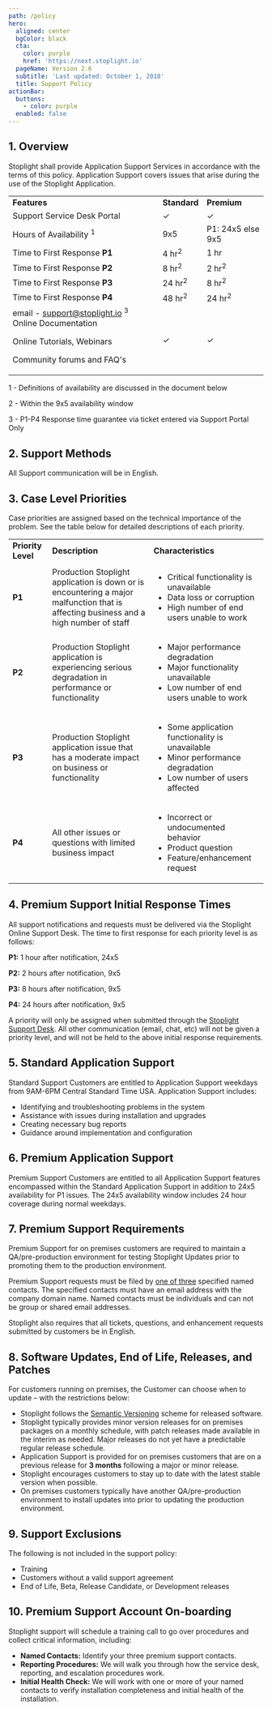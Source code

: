 ```yaml
---
path: /policy
hero:
  aligned: center
  bgColor: black
  cta:
    color: purple
    href: 'https://next.stoplight.io'
  pageName: Version 2.6
  subtitle: 'Last updated: October 1, 2018'
  title: Support Policy
actionBar:
  buttons:
    - color: purple
  enabled: false
---
```

## 1. Overview

Stoplight shall provide Application Support Services in accordance with the terms of this policy. Application Support covers issues that arise during the use of the Stoplight Application.

<table>
  <tr>
   <td><strong>Features</strong>
   </td>
   <td><strong>Standard</strong>
   </td>
   <td><strong>Premium</strong>
   </td>
  </tr>
  <tr>
   <td>Support Service Desk Portal
   </td>
   <td>✓
   </td>
   <td>✓
   </td>
  </tr>
  <tr>
   <td>Hours of Availability <sup>1</sup>
   </td>
   <td>9x5
   </td>
   <td>P1: 24x5 else 9x5
   </td>
  </tr>
  <tr>
   <td>Time to First Response <strong>P1</strong>
   </td>
   <td>4 hr<sup>2</sup>
   </td>
   <td>1 hr
   </td>
  </tr>
  <tr>
   <td>Time to First Response <strong>P2</strong>
   </td>
   <td>8 hr<sup>2</sup>
   </td>
   <td>2 hr<sup>2</sup>
   </td>
  </tr>
  <tr>
   <td>Time to First Response <strong>P3</strong>
   </td>
   <td>24 hr<sup>2</sup>
   </td>
   <td>8 hr<sup>2</sup>
   </td>
  </tr>
  <tr>
   <td>Time to First Response <strong>P4</strong>
   </td>
   <td>48 hr<sup>2</sup>
   </td>
   <td>24 hr<sup>2</sup>
   </td>
  </tr>
  <tr>
   <td>email - <a href="mailto:support@stoplight.io">support@stoplight.io</a> <sup>3 </sup>Online Documentation
<p>
Online Tutorials, Webinars
<p>
Community forums and FAQ's
   </td>
   <td>✓
   </td>
   <td>✓
   </td>
  </tr>
</table>


1 - Definitions of availability are discussed in the document below

2 - Within the 9x5 availability window

3 - P1-P4 Response time guarantee via ticket entered via Support Portal Only


## 2. Support Methods

All Support communication will be in English.


## 3. Case Level Priorities

Case priorities are assigned based on the technical importance of the problem. See the table below for detailed descriptions of each priority.


<table>
  <tr>
   <td><strong>Priority Level</strong>
   </td>
   <td><strong>Description</strong>
   </td>
   <td><strong>Characteristics</strong>
   </td>
  </tr>
  <tr>
   <td><strong>P1</strong>
   </td>
   <td>Production Stoplight application is down or is encountering a major malfunction that is affecting business and a high number of staff
   </td>
   <td><ul>

<li>Critical functionality is unavailable
<li>Data loss or corruption
<li>High number of end users unable to work</li></ul>

   </td>
  </tr>
  <tr>
   <td><strong>P2</strong>
   </td>
   <td>Production Stoplight application is experiencing serious degradation in performance or functionality
   </td>
   <td><ul>

<li>Major performance degradation
<li>Major functionality unavailable
<li>Low number of end users unable to work</li></ul>

   </td>
  </tr>
  <tr>
   <td><strong>P3</strong>
   </td>
   <td>Production Stoplight application issue that has a moderate impact on business or functionality
   </td>
   <td><ul>

<li>Some application functionality is unavailable
<li>Minor performance degradation
<li>Low number of users affected</li></ul>

   </td>
  </tr>
  <tr>
   <td><strong>P4</strong>
   </td>
   <td>All other issues or questions with limited business impact
   </td>
   <td><ul>

<li>Incorrect or undocumented behavior
<li>Product question
<li>Feature/enhancement request</li></ul>

   </td>
  </tr>
</table>

## 4. Premium Support Initial Response Times

All support notifications and requests must be delivered via the Stoplight Online Support Desk. The time to first response for each priority level is as follows:

**P1:** 1 hour after notification, 24x5

**P2:** 2 hours after notification, 9x5

**P3:** 8 hours after notification, 9x5

**P4:** 24 hours after notification, 9x5

A priority will only be assigned when submitted through the <span style="text-decoration:underline;">Stoplight Support Desk</span>. All other communication (email, chat, etc) will not be given a priority level, and will not be held to the above initial response requirements.

## 5. Standard Application Support

Standard Support Customers are entitled to Application Support weekdays from 9AM-6PM Central Standard Time USA. Application Support includes:

* Identifying and troubleshooting problems in the system
* Assistance with issues during installation and upgrades
* Creating necessary bug reports
* Guidance around implementation and configuration

## 6. Premium Application Support

Premium Support Customers are entitled to all Application Support features encompassed within the Standard Application Support in addition to 24x5 availability for P1 issues. The 24x5 availability window includes 24 hour coverage during normal weekdays.

## 7. Premium Support Requirements

Premium Support for on premises customers are required to maintain a QA/pre-production environment for testing Stoplight Updates prior to promoting them to the production environment.

Premium Support requests must be filed by <span style="text-decoration:underline;">one of three</span> specified named contacts. The specified contacts must have an email address with the company domain name.  Named contacts must be individuals and can not be group or shared email addresses.

Stoplight also requires that all tickets, questions, and enhancement requests submitted by customers be in English.

## 8. Software Updates, End of Life, Releases, and Patches

For customers running on premises, the Customer can choose when to update – with the restrictions below:

* Stoplight follows the [Semantic Versioning](https://semver.org/) scheme for released software.
* Stoplight typically provides minor version releases for on premises packages on a monthly schedule, with patch releases made available in the interim as needed. Major releases do not yet have a predictable regular release schedule.
* Application Support is provided for on premises customers that are on a previous release for **3 months** following a major or minor release.
* Stoplight encourages customers to stay up to date with the latest stable version when possible.
* On premises customers typically have another  QA/pre-production environment to install updates into prior to updating the production environment.

## 9. Support Exclusions

The following is not included in the support policy:

* Training
* Customers without a valid support agreement
* End of Life, Beta, Release Candidate, or Development releases

## 10. Premium Support Account On-boarding

Stoplight support will schedule a training call to go over procedures and collect critical information, including:

* **Named Contacts:** Identify your three premium support contacts.
* **Reporting Procedures:** We will walk you through how the service desk, reporting, and escalation procedures work.
* **Initial Health Check:** We will work with one or more of your named contacts to verify installation completeness and initial health of the installation.
